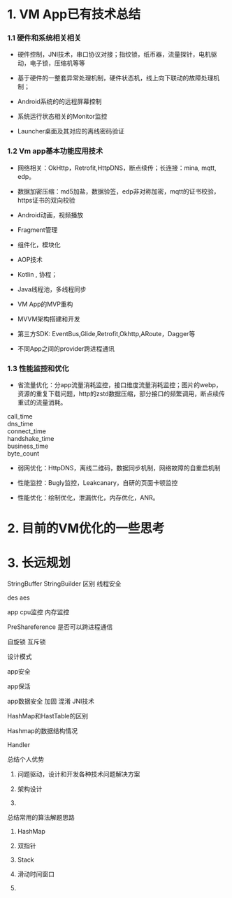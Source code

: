 # 1. VM App已有技术总结

### 1.1 硬件和系统相关相关

* 硬件控制，JNI技术，串口协议对接；指纹锁，纸币器，流量探针，电机驱动，电子锁，压缩机等等

* 基于硬件的一整套异常处理机制，硬件状态机，线上向下联动的故障处理机制；

* Android系统的的远程屏幕控制

* 系统运行状态相关的Monitor监控

* Launcher桌面及其对应的离线密码验证

### 1.2 Vm app基本功能应用技术

* 网络相关：OkHttp，Retrofit,HttpDNS，断点续传；长连接：mina, mqtt, edp。

* 数据加密压缩：md5加盐，数据验签，edp非对称加密，mqtt的证书校验，https证书的双向校验

* Android动画，视频播放

* Fragment管理

* 组件化，模块化

* AOP技术

* Kotlin , 协程；

* Java线程池，多线程同步

* VM App的MVP重构

* MVVM架构搭建和开发

* 第三方SDK: EventBus,Glide,Retrofit,Okhttp,ARoute，Dagger等

* 不同App之间的provider跨进程通讯


### 1.3 性能监控和优化

* 省流量优化：分app流量消耗监控，接口维度流量消耗监控；图片的webp，资源的重复下载问题，http的zstd数据压缩，部分接口的频繁调用，断点续传重试的流量消耗。

call_time	
dns_time	
connect_time	
handshake_time	
business_time	
byte_count

* 弱网优化：HttpDNS，离线二维码，数据同步机制，网络故障的自重启机制

* 性能监控：Bugly监控，Leakcanary，自研的页面卡顿监控

* 性能优化：绘制优化，泄漏优化，内存优化，ANR。 

# 2. 目前的VM优化的一些思考



# 3. 长远规划


StringBuffer StringBuilder 区别 线程安全

des aes

app cpu监控  内存监控

PreShareference  是否可以跨进程通信

自旋锁 互斥锁

设计模式

app安全

app保活

app数据安全 加固  混淆  JNI技术

HashMap和HastTable的区别

Hashmap的数据结构情况

Handler

 总结个人优势

 1. 问题驱动，设计和开发各种技术问题解决方案

 2. 架构设计

 3.

 总结常用的算法解题思路

 1. HashMap

 2. 双指针

 3. Stack

 4. 滑动时间窗口

 5.

